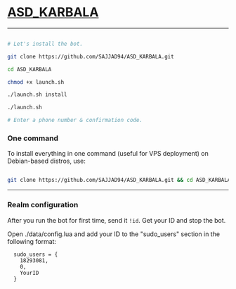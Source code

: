 # [ASD_KARBALA](https://telegram.me/joinchat/C3vJiT3S817HdIPjZpFXHg)


*******************************************************************
```sh

# Let's install the bot.

git clone https://github.com/SAJJAD94/ASD_KARBALA.git

cd ASD_KARBALA

chmod +x launch.sh

./launch.sh install

./launch.sh 

# Enter a phone number & confirmation code.
```
### One command
To install everything in one command (useful for VPS deployment) on Debian-based distros, use:
```sh

git clone https://github.com/SAJJAD94/ASD_KARBALA.git && cd ASD_KARBALA && chmod +x launch.sh && ./launch.sh install && ./launch.sh
```

* * *

### Realm configuration

After you run the bot for first time, send it `!id`. Get your ID and stop the bot.

Open ./data/config.lua and add your ID to the "sudo_users" section in the following format:
```
  sudo_users = {
    18293081,
    0,
    YourID
  }
```
